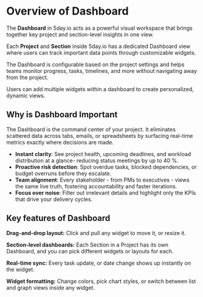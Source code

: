 
# Overview of Dashboard

The **Dashboard** in 5day.io acts as a powerful visual workspace that brings together key project and section-level insights in one view.

Each **Project** and **Section** inside 5day.io has a dedicated Dashboard view where users can track important data points through customizable widgets.

The Dashboard is configurable based on the project settings and helps teams monitor progress, tasks, timelines, and more without navigating away from the project.

Users can add multiple widgets within a dashboard to create personalized, dynamic views.

## Why is Dashboard Important

The Dashboard is the command center of your project. It eliminates scattered data across tabs, emails, or spreadsheets by surfacing real-time metrics exactly where decisions are made.

-   **Instant clarity**: See project health, upcoming deadlines, and workload distribution at a glance- reducing status meetings by up to 40 %.
-   **Proactive risk detection**: Spot overdue tasks, blocked dependencies, or budget overruns before they escalate.
-   **Team alignment**: Every stakeholder - from PMs to executives - views the same live truth, fostering accountability and faster iterations.
-   **Focus over noise**: Filter out irrelevant details and highlight only the KPIs that drive your delivery cycles.

## Key features of Dashboard

**Drag-and-drop layout:** Click and pull any widget to move it, or resize it.

**Section-level dashboards:** Each Section in a Project has its own Dashboard, and you can pick different widgets or layouts for each.

**Real-time sync:** Every task update, or date change shows up instantly on the widget.

**Widget formatting:** Change colors, pick chart styles, or switch between list and graph views inside any widget.
